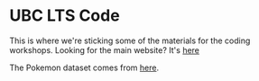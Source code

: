 # UBC LTS Code

This is where we're sticking some of the materials for the coding workshops. Looking for the main website? It's [here](https://sites.google.com/view/ubcltscode/)

The Pokemon dataset comes from [here](https://github.com/n2cholas/pokemon-analysis).
